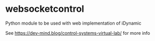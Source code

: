 # websocketcontrol
Python module to be used with web implementation of iDynamic

See https://dev-mind.blog/control-systems-virtual-lab/ for more info
